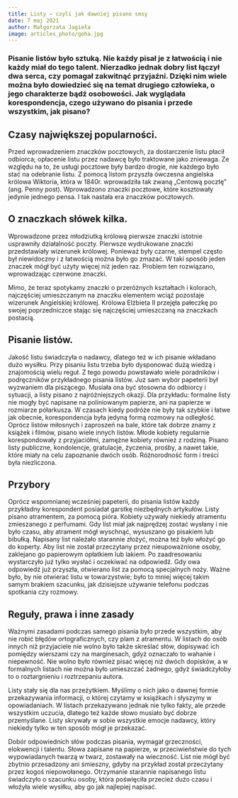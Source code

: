 ```yaml
---
title: Listy – czyli jak dawniej pisano smsy
date: 7 maj 2021
author: Małgorzata Jagieła
image: articles_photo/goha.jpg
---
```



### Pisanie listów było sztuką. Nie każdy pisał je z łatwością i nie każdy miał do tego talent. Nierzadko jednak dobry list łączył dwa serca, czy pomagał zakwitnąć przyjaźni. Dzięki nim wiele można było dowiedzieć się na temat drugiego człowieka, o jego charakterze bądź osobowości. Jak wyglądała korespondencja, czego używano do pisania i przede wszystkim, jak pisano?


## Czasy największej popularności.

Przed wprowadzeniem znaczków pocztowych, za dostarczenie listu płacił odbiorca; opłacenie listu przez nadawcę było traktowane jako zniewaga. Ze względu na to, że usługi pocztowe były bardzo drogie, nie każdego było stać na odebranie listu. Z pomocą listom przyszła ówczesna angielska królowa Wiktoria, która w 1840r. wprowadziła tak zwaną „Centową pocztę” (ang. Penny post). Wprowadzono znaczki pocztowe, które kosztowały jedynie jednego pensa. I tak nastała era znaczków pocztowych.


## O znaczkach słówek kilka.

Wprowadzone przez młodziutką królową pierwsze znaczki istotnie usprawniły działalność poczty. Pierwsze wydrukowane znaczki przedstawiały wizerunek królowej. Ponieważ były czarne, stempel często był niewidoczny i z łatwością można było go zmazać. W taki sposób jeden znaczek mógł być użyty więcej niż jeden raz. Problem ten rozwiązano, wprowadzając czerwone znaczki. 

Mimo, że teraz spotykamy znaczki o przeróżnych kształtach i kolorach, najczęściej umieszczanym na znaczku elementem wciąż pozostaje wizerunek Angielskiej królowej. Królowa Elżbieta II przejęła pałeczkę po swojej poprzedniczce stając się najczęściej umieszczaną na znaczkach postacią.




## Pisanie listów.

Jakość listu świadczyła o nadawcy, dlatego też w ich pisanie wkładano dużo wysiłku. Przy pisaniu listu trzeba było dysponować dużą wiedzą i znajomością wielu reguł. Z tego powodu powstawało wiele poradników i podręczników przykładnego pisania listów. Już sam wybór papeterii był wyzwaniem dla piszącego. Musiała ona być stosowna do odbiorcy i sytuacji, a listy pisano z najróżniejszych okazji. Dla przykładu: formalne listy nie mogły być napisane na poliniowanym papierze, ani na papierze w rozmiarze półarkusza. 
W czasach kiedy podróże nie były tak szybkie i łatwe jak obecnie, korespondencja była jedyną formą rozmowy na odległość. Oprócz listów miłosnych i zaproszeń na bale, które tak dobrze znamy z książek i filmów, pisano wiele innych listów. Młode kobiety regularnie korespondowały z przyjaciółmi, zamężne kobiety również z rodziną. Pisano listy publiczne, kondolencje, gratulacje, życzenia, prośby, a nawet takie, które miały na celu zapoznanie dwóch osób. Różnorodność form i treści była niezliczona. 



## Przybory

Oprócz wspomnianej wcześniej papeterii, do pisania listów każdy przykładny korespondent posiadał garstkę niezbędnych artykułów. Listy pisano atramentem, za pomocą pióra. Kobiety używały niekiedy atramentu zmieszanego z perfumami. Gdy list miał jak najprędzej zostać wysłany i nie było czasu, aby atrament mógł wyschnąć, wysuszano go pisakiem lub bibułką. Napisany list należało starannie złożyć, można też było włożyć go do koperty. Aby list nie został przeczytany przez nieupoważnione osoby, zaklejano go papierowym opłatkiem lub lakiem. Po zaadresowaniu wystarczyło już tylko wysłać i oczekiwać na odpowiedź. Gdy owa odpowiedź już przyszła, otwierano list za pomocą specjalnych noży. Ważne było, by nie otwierać listu w towarzystwie; było to mniej więcej takim samym brakiem szacunku, jak dzisiejsze używanie telefonu podczas spotkania czy rozmowy. 

## Reguły, prawa i inne zasady 

Ważnymi zasadami podczas samego pisania było przede wszystkim, aby nie robić błędów ortograficznych, czy plam z atramentu. W listach do osób innych niż przyjaciele nie wolno było także skreślać słów, dopisywać ich pomiędzy wierszami czy na marginesach, gdyż oznaczało to wahanie i niepewność. Nie wolno było również pisać więcej niż dwóch dopisków, a w formalnych listach nie można było umieszczać żadnego, gdyż świadczyłoby to o roztargnieniu i roztrzepaniu autora. 


Listy stały się dla nas przeżytkiem. Myślimy o nich jako o dawnej formie przekazywania informacji, o której czytamy w książkach i słyszymy w opowiadaniach. W listach przekazywano jednak nie tylko fakty, ale przede wszystkim uczucia, dlatego też każde słowo musiało być dobrze przemyślane. Listy skrywały w sobie wszystkie emocje nadawcy, który niekiedy tylko w ten sposób mógł je przekazać.

Dobór odpowiednich słów podczas pisania, wymagał grzeczności, elokwencji i talentu. Słowa zapisane na papierze, w przeciwieństwie do tych wypowiadanych twarzą w twarz, zostawały na wieczność. List nie mógł być zbytnio przesadzony ani śmieszny, gdyby na przykład został przeczytany przez kogoś niepowołanego. Otrzymanie starannie napisanego listu świadczyło o szacunku osoby, która poświęciła przecież dużo czasu i włożyła wiele wysiłku, aby go jak najlepiej napisać.
